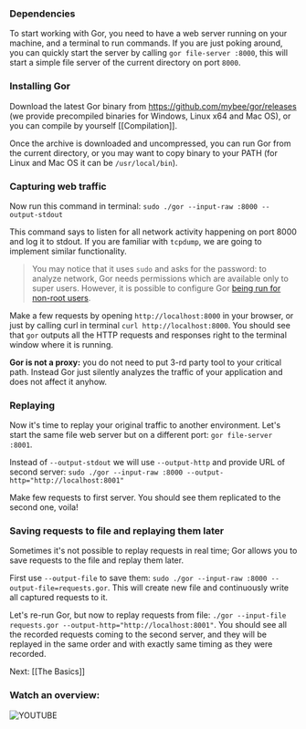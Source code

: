 ### Dependencies
To start working with Gor, you need to have a web server running on your machine, and a terminal to run commands. If you are just poking around, you can quickly start the server by calling `gor file-server :8000`, this will start a simple file server of the current directory on port `8000`. 

### Installing Gor
Download the latest Gor binary from https://github.com/mybee/gor/releases (we provide precompiled binaries for Windows, Linux x64 and Mac OS), or you can compile by yourself [[Compilation]].

Once the archive is downloaded and uncompressed, you can run Gor from the current directory, or you may want to copy binary to your PATH (for Linux and Mac OS it can be `/usr/local/bin`).

### Capturing web traffic
Now run this command in terminal: `sudo ./gor --input-raw :8000 --output-stdout`

This command says to listen for all network activity happening on port 8000 and log it to stdout.
If you are familiar with `tcpdump`, we are going to implement similar functionality. 

> You may notice that it uses `sudo` and asks for the password: to analyze network, Gor needs permissions which are available only to super users.
> However, it is possible to configure Gor [being run for non-root users](Running-as-non-root-user).


Make a few requests by opening `http://localhost:8000` in your browser, or just by calling curl in terminal `curl http://localhost:8000`. You should see that `gor` outputs all the HTTP requests and responses right to the terminal window where it is running. 


**Gor is not a proxy:** you do not need to put 3-rd party tool to your critical path. Instead Gor just silently analyzes the traffic of your application and does not affect it anyhow.

### Replaying

Now it's time to replay your original traffic to another environment. Let's start the same file web server but on a different port: `gor file-server :8001`. 

Instead of `--output-stdout` we will use `--output-http` and provide URL of second server: `sudo ./gor --input-raw :8000 --output-http="http://localhost:8001"`

Make few requests to first server. You should see them replicated to the second one, voila! 

### Saving requests to file and replaying them later
Sometimes it's not possible to replay requests in real time; Gor allows you to save requests to the file and replay them later. 

First use `--output-file` to save them: `sudo ./gor --input-raw :8000 --output-file=requests.gor`. This will create new file and continuously write all captured requests to it. 

Let's re-run Gor, but now to replay requests from file: `./gor --input-file requests.gor --output-http="http://localhost:8001"`. You should see all the recorded requests coming to the second server, and they will be replayed in the same order and with exactly same timing as they were recorded.

Next: [[The Basics]]

### Watch an overview:


![YOUTUBE](https://www.youtube.com/watch?v=CxuKZcMKaW4)